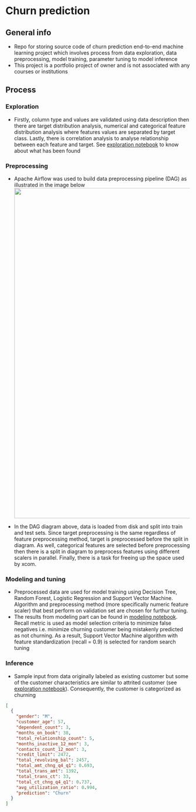# Churn prediction

## General info

- Repo for storing source code of churn prediction end-to-end machine learning project which involves process from data exploration, data preprocessing, model training, parameter tuning to model inference
- This project is a portfolio project of owner and is not associated with any courses or institutions

## Process

### Exploration

- Firstly, column type and values are validated using data description then there are target distribution analysis, numerical and categorical feature distribution analysis where features values are separated by target class. Lastly, there is correlation analysis to analyse relationship between each feature and target. See [exploration notebook](https://github.com/ppkgtmm/hello-hello/blob/main/exploration.ipynb) to know about what has been found

### Preprocessing

- Apache Airflow was used to build data preprocessing pipeline (DAG) as illustrated in the image below
  <img width=900 src="https://user-images.githubusercontent.com/57994731/162579282-daf97e8c-e9d8-4f4c-8b2f-912ae1f21570.png" />

- In the DAG diagram above, data is loaded from disk and split into train and test sets. Since target preprocessing is the same regardless of feature preprocessing method, target is preprocessed before the split in diagram. As well, categorical features are selected before preprocessing then there is a split in diagram to preprocess features using different scalers in parallel. Finally, there is a task for freeing up the space used by xcom.

### Modeling and tuning

- Preprocessed data are used for model training using Decision Tree, Random Forest, Logistic Regression and Support Vector Machine. Algorithm and preprocessing method (more specifically numeric feature scaler) that best perform on validation set are chosen for furthur tuning.
- The results from modeling part can be found in [modeling notebook](https://github.com/ppkgtmm/hello-hello/blob/main/modeling.ipynb). Recall metric is used as model selection criteria to minimize false negatives i.e. minimize churning customer being mistakenly predicted as not churning. As a result, Support Vector Machine algorithm with feature standardization (recall = 0.9) is selected for random search tuning

### Inference

- Sample input from data originally labeled as existing customer but some of the customer characteristics are similar to attrited customer (see [exploration notebook](https://github.com/ppkgtmm/hello-hello/blob/main/exploration.ipynb)). Consequently, the customer is categorized as churning

```json
[
  {
    "gender": "M",
    "customer_age": 57,
    "dependent_count": 3,
    "months_on_book": 38,
    "total_relationship_count": 5,
    "months_inactive_12_mon": 3,
    "contacts_count_12_mon": 3,
    "credit_limit": 2472,
    "total_revolving_bal": 2457,
    "total_amt_chng_q4_q1": 0.693,
    "total_trans_amt": 1392,
    "total_trans_ct": 33,
    "total_ct_chng_q4_q1": 0.737,
    "avg_utilization_ratio": 0.994,
    "prediction": "Churn"
  }
]
```
